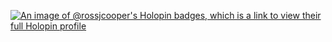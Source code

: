 [![An image of @rossjcooper's Holopin badges, which is a link to view their full Holopin profile](https://holopin.me/rossjcooper)](https://holopin.io/@rossjcooper)
